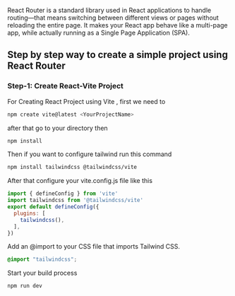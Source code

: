 React Router is a standard library used in React applications to handle routing—that means switching between different views or pages without reloading the entire page. It makes your React app behave like a multi-page app, while actually running as a Single Page Application (SPA). 

## Step by step way to create a simple project using React Router

### Step-1: Create React-Vite Project 
For Creating React Project using Vite , first we need to 

```js
npm create vite@latest <YourProjectName>
```

after that go to your directory then

```bash
npm install
```

Then if you want to configure tailwind run this command

```bash
npm install tailwindcss @tailwindcss/vite
```

After that configure your vite.config.js file like this

```js
import { defineConfig } from 'vite'
import tailwindcss from '@tailwindcss/vite'
export default defineConfig({
  plugins: [
    tailwindcss(),
  ],
})
```
Add an @import to your CSS file that imports Tailwind CSS.

```css
@import "tailwindcss";
```

Start your build process
```bash
npm run dev
```